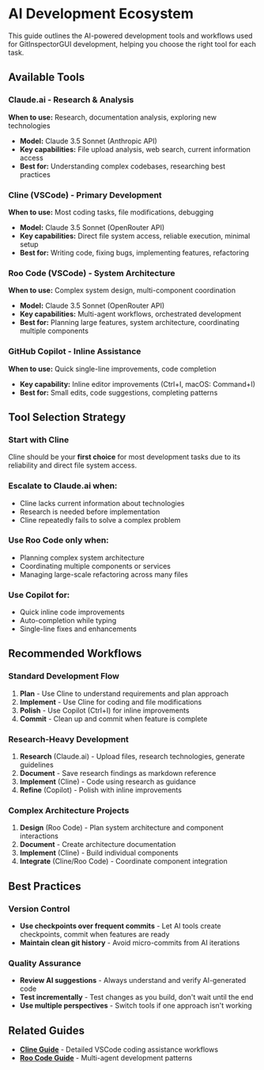 # AI Development Ecosystem

This guide outlines the AI-powered development tools and workflows used for GitInspectorGUI development, helping you choose the right tool for each task.

## Available Tools

### Claude.ai - Research & Analysis

**When to use:** Research, documentation analysis, exploring new technologies

-   **Model:** Claude 3.5 Sonnet (Anthropic API)
-   **Key capabilities:** File upload analysis, web search, current information access
-   **Best for:** Understanding complex codebases, researching best practices

### Cline (VSCode) - Primary Development

**When to use:** Most coding tasks, file modifications, debugging

-   **Model:** Claude 3.5 Sonnet (OpenRouter API)
-   **Key capabilities:** Direct file system access, reliable execution, minimal setup
-   **Best for:** Writing code, fixing bugs, implementing features, refactoring

### Roo Code (VSCode) - System Architecture

**When to use:** Complex system design, multi-component coordination

-   **Model:** Claude 3.5 Sonnet (OpenRouter API)
-   **Key capabilities:** Multi-agent workflows, orchestrated development
-   **Best for:** Planning large features, system architecture, coordinating multiple components

### GitHub Copilot - Inline Assistance

**When to use:** Quick single-line improvements, code completion

-   **Key capability:** Inline editor improvements (Ctrl+I, macOS: Command+I)
-   **Best for:** Small edits, code suggestions, completing patterns

## Tool Selection Strategy

### Start with Cline

Cline should be your **first choice** for most development tasks due to its reliability and direct file system access.

### Escalate to Claude.ai when:

-   Cline lacks current information about technologies
-   Research is needed before implementation
-   Cline repeatedly fails to solve a complex problem

### Use Roo Code only when:

-   Planning complex system architecture
-   Coordinating multiple components or services
-   Managing large-scale refactoring across many files

### Use Copilot for:

-   Quick inline code improvements
-   Auto-completion while typing
-   Single-line fixes and enhancements

## Recommended Workflows

### Standard Development Flow

1. **Plan** - Use Cline to understand requirements and plan approach
2. **Implement** - Use Cline for coding and file modifications
3. **Polish** - Use Copilot (Ctrl+I) for inline improvements
4. **Commit** - Clean up and commit when feature is complete

### Research-Heavy Development

1. **Research** (Claude.ai) - Upload files, research technologies, generate guidelines
2. **Document** - Save research findings as markdown reference
3. **Implement** (Cline) - Code using research as guidance
4. **Refine** (Copilot) - Polish with inline improvements

### Complex Architecture Projects

1. **Design** (Roo Code) - Plan system architecture and component interactions
2. **Document** - Create architecture documentation
3. **Implement** (Cline) - Build individual components
4. **Integrate** (Cline/Roo Code) - Coordinate component integration

## Best Practices

### Version Control

-   **Use checkpoints over frequent commits** - Let AI tools create checkpoints, commit when features are ready
-   **Maintain clean git history** - Avoid micro-commits from AI iterations

### Quality Assurance

-   **Review AI suggestions** - Always understand and verify AI-generated code
-   **Test incrementally** - Test changes as you build, don't wait until the end
-   **Use multiple perspectives** - Switch tools if one approach isn't working

## Related Guides

-   **[Cline Guide](cline-guide.md)** - Detailed VSCode coding assistance workflows
-   **[Roo Code Guide](roo-code-guide.md)** - Multi-agent development patterns
